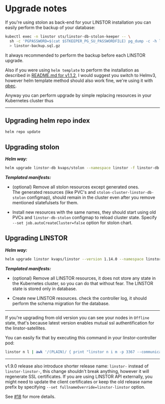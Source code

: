# Upgrade notes


If you're using stolon as back-end for your LINSTOR installation you can easily perform the backup of your database:
   
```bash
kubectl exec -n linstor sts/linstor-db-stolon-keeper -- \
  sh -c 'PGPASSWORD=$(cat $STKEEPER_PG_SU_PASSWORDFILE) pg_dump -c -h linstor-db-stolon-proxy -U stolon linstor | gzip' \
  > linstor-backup.sql.gz
```

It always recommended to perform the backup before each LINSTOR upgrade.



Also if you were using `helm template` to perform the installation as described in [README.md for v1.1.2](https://github.com/kvaps/kube-linstor/tree/v1.1.2), I would suggest you switch to Helmv3, however helm template method should also work fine, we're using it with [qbec](https://qbec.io/).
   
Anyway you can perform upgrade by simple replacing resources in your Kubernetes cluster thus
   
---

## Upgrading helm repo index

  ```
  helm repo update
  ```

## Upgrading stolon


***Helm way:***

  ```bash
  helm upgrade linstor-db kvaps/stolon --namespace linstor -f linstor-db.yaml
  ```

***Templated manifests:***

  - (optional) Remove all stolon resources except generated ones.  
    The generated resources (like PVC's and `stolon-cluster-linstor-db-stolon` configmap), should remain in the cluster even after you remove mentioned statefulsets for them.

  - Install new resources with the same names, they should start using old PVCs and `linstor-db-stolon` configmap to reload cluster state. Specify `--set job.autoCreateCluster=false` option for stolon chart.

## Upgrading LINSTOR


***Helm way:***

  ```bash
  helm upgrade linstor kvaps/linstor --version 1.14.0 --namespace linstor -f linstor.yaml
  ```

***Templated manifests:***

 - (optional) Remove all LINSTOR resources, it does not store any state in the Kubernetes cluster, so you can do that without fear. The LINSTOR state is stored only in database.

 - Create new LINSTOR resources. check the controller log, it should perform the schema migration for the database.

---

If you're upgrading from old version you can see your nodes in `Offline` state, that's because latest version enables mutual ssl authentification for the linstor-satellites.

You can easily fix that by executing this command in your linstor-controller pod:
```bash
linstor n l | awk '/(PLAIN)/ { print "linstor n i m -p 3367 --communication-type SSL " $2 " default" }' | sh -ex
```
---

v1.9.0 release also introduce shorter release name: `linstor-` instead of `linstor-linstor-`, this change shouldn't break anything, however it will regenerate SSL certificates.
If you are using LINSTOR API externally, you might need to update the client certificates or keep the old release name prefix by specifying `--set fullnameOverride=linstor-linstor` option.

See [#18](https://github.com/kvaps/kube-linstor/issues/18) for more details.
